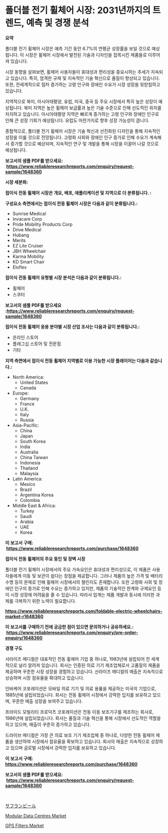 <p><h1>폴더블 전기 휠체어 시장: 2031년까지의 트렌드, 예측 및 경쟁 분석</h1></p><p><strong>요약</strong></p>
<p><p>폴더블 전기 휠체어 시장은 예측 기간 동안 6.7%의 연평균 성장률을 보일 것으로 예상됩니다. 이 시장은 휠체어 시장에서 발전된 기술과 디자인을 접목시킨 제품들로 이루어져 있습니다.</p><p>시장 동향을 살펴보면, 휠체어 사용자들이 휴대성과 편리성을 중요시하는 추세가 지속되고 있습니다. 특히, 엄격한 규제 및 지속적인 기술 혁신으로 품질이 향상되고 있습니다. 또한, 전세계적으로 점차 증가하는 고령 인구와 장애인 수요가 시장 성장을 뒷받침하고 있습니다.</p><p>지역적으로 북미, 아시아태평양, 유럽, 미국, 중국 등 주요 시장에서 특히 높은 성장이 예상됩니다. 북미 지역은 높은 휠체어 보급률과 높은 기술 수준으로 인해 선도적인 위치를 차지하고 있습니다. 아시아태평양 지역은 빠르게 증가하는 고령 인구와 장애인 인구로 인해 큰 성장 기회가 예상됩니다. 유럽도 마찬가지로 향후 성장 가능성이 큽니다.</p><p>종합적으로, 폴더블 전기 휠체어 시장은 기술 혁신과 선진화된 디자인을 통해 지속적인 성장을 이룰 것으로 전망됩니다. 고령화 사회와 장애인 인구 증가로 인해 수요가 계속해서 증가할 것으로 예상되며, 지속적인 연구 및 개발을 통해 시장을 이끌어 나갈 것으로 예상됩니다.</p></p>
<p><strong>보고서의 샘플 PDF를 받으세요: &nbsp;<a href="https://www.reliableresearchreports.com/enquiry/request-sample/1648360">https://www.reliableresearchreports.com/enquiry/request-sample/1648360</a></strong></p>
<p><strong>시장 세분화:</strong></p>
<p><strong> 접이식 전동 휠체어 시장은 개요, 배포, 애플리케이션 및 지역으로 더 분류됩니다. :</strong></p>
<p><strong>구성요소 측면에서는 접이식 전동 휠체어 시장은 다음과 같이 분류됩니다.:</strong></p>
<p><ul><li>Sunrise Medical</li><li>Invacare Corp</li><li>Pride Mobility Products Corp</li><li>Drive Medical</li><li>Hubang</li><li>Merits</li><li>EZ Lite Cruiser</li><li>JBH Wheelchair</li><li>Karma Mobility</li><li>KD Smart Chair</li><li>Eloflex</li></ul></p>
<p><strong> 접이식 전동 휠체어 유형별 시장 분석은 다음과 같이 분류됩니다.:</strong></p>
<p><ul><li>휠체어</li><li>스쿠터</li></ul></p>
<p><strong>보고서의 샘플 PDF를 받으세요 :<a href="https://www.reliableresearchreports.com/enquiry/request-sample/1648360">https://www.reliableresearchreports.com/enquiry/request-sample/1648360</a></strong></p>
<p><strong> 접이식 전동 휠체어 응용 분야별 시장 산업 조사는 다음과 같이 분류됩니다.:</strong></p>
<p><ul><li>온라인 스토어</li><li>플래그십 스토어 및 전문점</li><li>기타</li></ul></p>
<p><strong>지역 측면에서 접이식 전동 휠체어 지역별로 이용 가능한 시장 플레이어는 다음과 같습니다.:</strong></p>
<p><ul>
    <li>
        North America:
        <ul>
            <li>United States</li>
            <li>Canada</li>
        </ul>
    </li>
    <li>
        Europe:
        <ul>
            <li>Germany</li>
            <li>France</li>
            <li>U.K.</li>
            <li>Italy</li>
            <li>Russia</li>
        </ul>
    </li>
    <li>
        Asia-Pacific:
        <ul>
            <li>China</li>
            <li>Japan</li>
            <li>South Korea</li>
            <li>India</li>
            <li>Australia</li>
            <li>China Taiwan</li>
            <li>Indonesia</li>
            <li>Thailand</li>
            <li>Malaysia</li>
        </ul>
    </li>
    <li>
        Latin America:
        <ul>
            <li>Mexico</li>
            <li>Brazil</li>
            <li>Argentina Korea</li>
            <li>Colombia</li>
        </ul>
    </li>
    <li>
        Middle East & Africa:
        <ul>
            <li>Turkey</li>
            <li>Saudi</li>
            <li>Arabia</li>
            <li>UAE</li>
            <li>Korea</li>
        </ul>
    </li>
    </ul></p>
<p><strong>이 보고서 구매: &nbsp;<a href="https://www.reliableresearchreports.com/purchase/1648360">https://www.reliableresearchreports.com/purchase/1648360</a></strong></p>
<p><strong>접이식 전동 휠체어의 주요 동인 및 장벽 시장</strong></p>
<p><p>폴더블 전기 휠체어 시장에서의 주요 가속요인은 휴대성과 편리성으로, 이 제품은 사용자들에게 이동 및 보관이 쉽다는 장점을 제공합니다. 그러나 제품의 높은 가격 및 배터리 수명 등의 문제로 인해 휠체어 시장에서의 챌린지도 존재합니다. 또한 고령화 사회 및 장애인 인구의 증가로 인해 수요는 증가하고 있지만, 제품의 기술적인 한계와 규제요인 등이 시장 성장에 어려움을 줄 수 있습니다. 따라서 업계는 제품 개발과 동시에 이러한 과제를 극복하기 위한 노력이 필요합니다.</p></p>
<p><strong><a href="https://www.reliableresearchreports.com/foldable-electric-wheelchairs-market-r1648360">https://www.reliableresearchreports.com/foldable-electric-wheelchairs-market-r1648360</a></strong></p>
<p><strong>이 보고서를 구매하기 전에 궁금한 점이 있으면 문의하거나 공유하세요.: &nbsp;<a href="https://www.reliableresearchreports.com/enquiry/pre-order-enquiry/1648360">https://www.reliableresearchreports.com/enquiry/pre-order-enquiry/1648360</a></strong></p>
<p><strong>경쟁 구도</strong></p>
<p><p>서라이즈 메디컬은 대표적인 전동 휠체어 기업 중 하나로, 1983년에 설립되어 전 세계적으로 널리 알려져 있습니다. 회사는 인증된 의료 기기 제조업체로서 고품질의 제품을 제공하며 꾸준한 시장 성장을 경험하고 있습니다. 선라이즈 메디컬의 매출은 지속적으로 상승하며 시장 점유율을 확대하고 있습니다.</p><p>인바케어 코포레이션은 모바일 의료 기기 및 의료 용품을 제공하는 미국의 기업으로, 1885년에 설립되었습니다. 회사는 전동 휠체어 시장에서 강력한 입지를 보유하고 있으며, 꾸준한 매출 성장을 보여주고 있습니다.</p><p>프라이드 모빌리티 프로덕츠 코포레이션은 전동 이동 보조기구를 제조하는 회사로, 1986년에 설립되었습니다. 회사는 품질과 기술 혁신을 통해 시장에서 선도적인 역할을 하고 있으며, 매출이 꾸준히 증가하고 있습니다.</p><p>드라이브 메디컬은 가장 큰 의료 보조 기기 제조업체 중 하나로, 다양한 전동 휠체어 제품을 생산하여 시장에서 점유율을 확보하고 있습니다. 회사의 매출은 지속적으로 성장하고 있으며 글로벌 시장에서 강력한 입지를 보유하고 있습니다.</p></p>
<p><strong>이 보고서 구매: &nbsp; <a href="https://www.reliableresearchreports.com/purchase/1648360">https://www.reliableresearchreports.com/purchase/1648360</a></strong></p>
<p><strong>보고서의 샘플 PDF를 받으세요: &nbsp;<a href="https://www.reliableresearchreports.com/enquiry/request-sample/1648360">https://www.reliableresearchreports.com/enquiry/request-sample/1648360</a></strong><strong></strong></p>
<p>&nbsp;</p>
<p><p><a href="https://github.com/ppmazlotr77499/Market-Research-Report-List-1/blob/main/964175730780.md">サフランビール</a></p><p><a href="https://www.linkedin.com/pulse/modular-data-centres-market-trends-forecast-competitive-analysis-q6m3c?trackingId=1uxl%2F1CylDci2I4NFggX%2BA%3D%3D">Modular Data Centres Market</a></p><p><a href="https://www.linkedin.com/pulse/gps-filters-market-exploring-share-trends-future-growth-meouc?trackingId=ZFd9z9R6PuZA5DkQ%2FzzXig%3D%3D">GPS Filters Market</a></p></p>